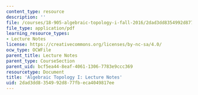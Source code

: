 ```yaml
---
content_type: resource
description: ''
file: /courses/18-905-algebraic-topology-i-fall-2016/2dad3dd8354992d877fbeca4049817ee_MIT18_905F16_lecture_notes.pdf
file_type: application/pdf
learning_resource_types:
- Lecture Notes
license: https://creativecommons.org/licenses/by-nc-sa/4.0/
ocw_type: OCWFile
parent_title: Lecture Notes
parent_type: CourseSection
parent_uid: bcf5ea44-8eaf-4061-1306-7783e9ccc369
resourcetype: Document
title: 'Algebraic Topology I: Lecture Notes'
uid: 2dad3dd8-3549-92d8-77fb-eca4049817ee
---
```

